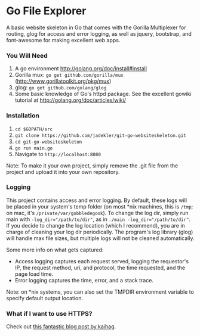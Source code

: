 Go File Explorer
===============

A basic website skeleton in Go that comes with the Gorilla
Multiplexer for routing, glog for access and error logging, as well as jquery, bootstrap,
and font-awesome for making excellent web apps.

### You Will Need ###
1. A go environment http://golang.org/doc/install#install
2. Gorilla mux: `go get github.com/gorilla/mux` (http://www.gorillatoolkit.org/pkg/mux)
3. glog: `go get github.com/golang/glog`
4. Some basic knowledge of Go's httpd package. See the excellent gowiki tutorial at
http://golang.org/doc/articles/wiki/

### Installation ###
1. `cd $GOPATH/src`
2. `git clone https://github.com/jadekler/git-go-websiteskeleton.git`
3. `cd git-go-websiteskeleton`
4. `go run main.go`
5. Navigate to `http://localhost:8080`

Note: To make it your own project, simply remove the .git file from the project and
upload it into your own repository.

### Logging ###
This project contains access and error logging. By default, these logs will be placed in
your system's temp folder (on most *nix machines, this is `/tmp`; on mac, it's
`/private/var/gobbledegook`). To change the log dir, simply run main with
`-log_dir="/path/to/dir"`, as in `./main -log_dir="/path/to/dir"`. If you decide to
change the log location (which I recommend), you are in charge of cleaning your log dir
periodically. The program's log library (glog) will handle max file sizes, but multiple
logs will not be cleaned automatically.

Some more info on what gets captured:
- Access logging captures each request served, logging the requestor's IP, the request
method, uri, and protocol, the time
requested, and the page load time.
- Error logging captures the time, error, and a stack trace.

Note: on *nix systems, you can also set the TMPDIR environment variable to specify default
output location.

### What if I want to use HTTPS? 
Check out [this fantastic blog post by kaihag](http://www.kaihag.com/https-and-go/).
